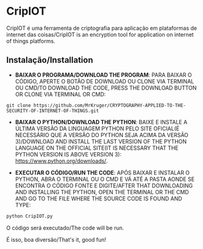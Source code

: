 # CripIOT

CripIOT é uma ferramenta de criptografia para aplicação em plataformas de internet das coisas/CripIOT is an encryption tool for application on internet of things platforms.

## Instalação/Installation

* **BAIXAR O PROGRAMA/DOWNLOAD THE PROGRAM**: PARA BAIXAR O CÓDIGO, APERTE O BOTÃO DE DOWNLOAD OU CLONE VIA TERMINAL OU CMD/TO DOWNLOAD THE CODE, PRESS THE DOWNLOAD BUTTON OR CLONE  VIA TERMINAL OR CMD:

```git
git clone https://github.com/MrKruger/CRYPTOGRAPHY-APPLIED-TO-THE-SECURITY-OF-INTERNET-OF-THINGS.git
```

* **BAIXAR O PYTHON/DOWNLOAD THE PYTHON**: BAIXE E INSTALE A ÚLTIMA VERSÃO DA LINGUAGEM PYTHON PELO SITE OFICIAL(É NECESSÁRIO QUE A VERSÃO DO PYTHON SEJA ACIMA DA VERSÃO 3)/DOWNLOAD AND INSTALL THE LAST VERSION OF THE PYTHON LANGUAGE ON THE OFFICIAL SITE(IT IS NECESSARY THAT THE PYTHON VERSION IS ABOVE VERSION 3): https://www.python.org/downloads/.

* **EXECUTAR O CÓDIGO/RUN THE CODE**: APÓS BAIXAR E INSTALAR O PYTHON, ABRA O TERMINAL OU O CMD E VÁ ATÉ A PASTA AONDE SE ENCONTRA O CÓDIGO FONTE E DIGITE/AFTER THAT DOWNLOADING AND INSTALLING THE PYTHON, OPEN THE TERMINAL OR THE CMD AND GO TO THE FILE WHERE THE SOURCE CODE IS FOUND AND TYPE:

```py 
python CripIOT.py
```

O código será executado/The code will be run.

É isso, boa diversão/That's it, good fun!                                           
